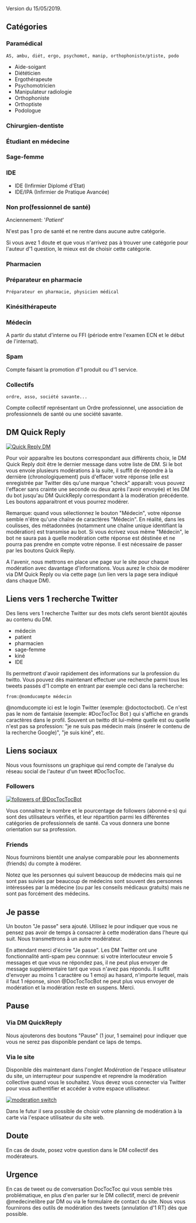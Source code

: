 Version du 15/05/2019.

## Catégories

### Paramédical
	AS, ambu, diét, ergo, psychomot, manip, orthophoniste/ptiste, podo

 * Aide-soigant
 * Diététicien
 * Ergothérapeute
 * Psychomotricien
 * Manipulateur radiologie
 * Orthophoniste
 * Orthoptiste
 * Podologue

### Chirurgien-dentiste	

### Étudiant en médecine
### Sage-femme
### IDE
 * IDE (Infirmier Diplomé d'Etat)
 * IDE/IPA (Infirmier de Pratique Avancée)

### Non pro(fessionnel de santé)

Anciennement: '*Patient*'

N'est pas 1 pro de santé et ne rentre dans aucune autre catégorie.

Si vous avez 1 doute et que vous n'arrivez pas à trouver une catégorie pour l'auteur d'1 question, le mieux est de choisir cette catégorie.

### Pharmacien

### Préparateur en pharmacie
    Préparateur en pharmacie, physicien médical

### Kinésithérapeute

### Médecin

A partir du statut d'interne ou FFI (période entre l'examen ECN et le début de l'internat).

### Spam
Compte faisant la promotion d'1 produit ou d'1 service.

### Collectifs
    ordre, asso, société savante...

Compte collectif représentant un Ordre professionnel, une association de professionnels de santé ou une société savante.

## DM Quick Reply

<div><a href="/static/landing/quick-reply.png"><img class="img-fluid" src="/static/landing/quick-reply.png" alt="Quick Reply DM"></a></div>

Pour voir apparaître les boutons correspondant aux différents choix, le DM Quick Reply doit être le dernier message dans votre liste de DM. Si le bot vous envoie plusieurs modérations à la suite, il suffit de répondre à la dernière (chronologiquement) puis d'effacer votre réponse (elle est enregistrée par Twitter dès qu'une marque "check" apparaît: vous pouvez l'effacer sans crainte une seconde ou deux après l'avoir envoyée) et les DM du bot jusqu'au DM QuickReply correspondant à la modération précédente. Les boutons apparaitront et vous pourrez modérer.

Remarque: quand vous sélectionnez le bouton "Médecin", votre réponse semble n'être qu'une chaîne de caractères "Médecin". En réalité, dans les coulisses, des métadonnées (notamment une chaîne unique identifiant la modération) est transmise au bot. Si vous écrivez vous même "Médecin", le bot ne saura pas à quelle modération cette réponse est déstinée et ne pourra pas prendre en compte votre réponse. Il est nécessaire de passer par les boutons Quick Reply.

A l'avenir, nous mettrons en place une page sur le site pour chaque modération avec davantage d'informations. Vous aurez le choix de modérer via DM Quick Reply ou via cette page (un lien vers la page sera indiqué dans chaque DM).

## Liens vers 1 recherche Twitter
Des liens vers 1 recherche Twitter sur des mots clefs seront bientôt ajoutés au contenu du DM.

 * médecin
 * patient
 * pharmacien
 * sage-femme
 * kiné
 * IDE

Ils permettront d'avoir rapidement des informations sur la profession du twitto.
Vous pouvez dès maintenant effectuer une recherche parmi tous les tweets passés d'1 compte en entrant par exemple ceci dans la recherche:

```from:@nomducompte médecin```

@nomducompte ici est le login Twitter (exemple: @doctoctocbot). Ce n'est pas le nom de fantaisie (exemple: #DocTocToc Bot  ) qui s'affiche en grands caractères dans le profil.
Souvent un twitto dit lui-même quelle est ou quelle n'est pas sa profession: "je ne suis pas médecin mais (insérer le contenu de la recherche Google)", "je suis kiné", etc.

## Liens sociaux
Nous vous fournissons un graphique qui rend compte de l'analyse du réseau social de l'auteur d'un tweet #DocTocToc.

### Followers

<div><a href="/static/landing/doctoctocbot.jpeg"><img class="img-fluid" src="/static/landing/doctoctocbot.jpeg" alt="followers of @DocTocTocBot"></a></div>

Vous connaitrez le nombre et le pourcentage de followers (abonné·e·s) qui sont des utilisateurs vérifiés, et leur répartition parmi les différentes catégories de professionnels de santé. Ca vous donnera une bonne orientation sur sa profession.

### Friends

Nous fournirons bientôt une analyse comparable pour les abonnements (friends) du compte à modérer.

Notez que les personnes qui suivent beaucoup de médecins mais qui ne sont pas suivies par beaucoup de médecins sont souvent des personnes intéressées par la médecine (ou par les conseils médicaux gratuits) mais ne sont pas forcément des médecins.

## Je passe
Un bouton "Je passe" sera ajouté. Utilisez le pour indiquer que vous ne pensez pas avoir de temps à consacrer à cette modération dans l'heure qui suit. Nous transmettrons à un autre modérateur.

En attendant merci d'écrire "Je passe". Les DM Twitter ont une fonctionnalité anti-spam peu connnue: si votre interlocuteur envoie 5 messages et que vous ne répondez pas, il ne peut plus envoyer de message supplémentaire tant que vous n'avez pas répondu. Il suffit d'envoyer au moins 1 caractère ou 1 emoji au hasard, n'importe lequel, mais il faut 1 réponse, sinon @DocTocTocBot ne peut plus vous envoyer de modération et la modération reste en suspens. Merci.

## Pause

### Via DM QuickReply

Nous ajouterons des boutons "Pause" (1 jour, 1 semaine) pour indiquer que vous ne serez pas disponible pendant ce laps de temps.

### Via le site

Disponible dès maintenant dans l'onglet *Modération* de l'espace utilisateur du site, un interrupteur pour suspendre et reprendre la modération collective quand vous le souhaitez. Vous devez vous connecter via Twitter pour vous authentifier et accéder à votre espace utilisateur.

<div><a href="/static/landing/moderation-switch.png"><img class="img-fluid" src="/static/landing/moderation-switch.png" alt="moderation switch"></a></div>

Dans le futur il sera possible de choisir votre planning de modération à la carte via l'espace utilisateur du site web.

## Doute
En cas de doute, posez votre question dans le DM collectif des modérateurs.

## Urgence
En cas de tweet ou de conversation DocTocToc qui vous semble très problématique, en plus d'en parler sur le DM collectif, merci de prévenir @medecinelibre par DM ou via le formulaire de contact du site. Nous vous fournirons des outils de modération des tweets (annulation d'1 RT) dès que possible.